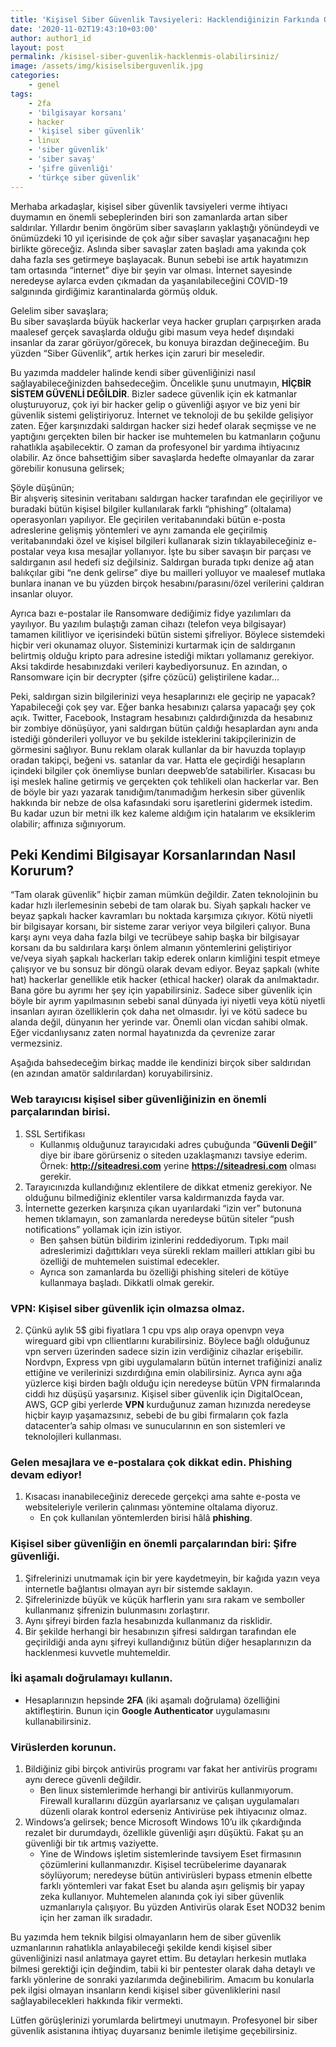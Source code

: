 ```yaml
---
title: 'Kişisel Siber Güvenlik Tavsiyeleri: Hacklendiğinizin Farkında Olmayabilirsiniz'
date: '2020-11-02T19:43:10+03:00'
author: author1_id
layout: post
permalink: /kisisel-siber-guvenlik-hacklenmis-olabilirsiniz/
image: /assets/img/kisiselsiberguvenlik.jpg
categories:
    - genel
tags:
    - 2fa
    - 'bilgisayar korsanı'
    - hacker
    - 'kişisel siber güvenlik'
    - linux
    - 'siber güvenlik'
    - 'siber savaş'
    - 'şifre güvenliği'
    - 'türkçe siber güvenlik'
---
```


Merhaba arkadaşlar, kişisel siber güvenlik tavsiyeleri verme ihtiyacı duymamın en önemli sebeplerinden biri son zamanlarda artan siber saldırılar. Yıllardır benim öngörüm siber savaşların yaklaştığı yönündeydi ve önümüzdeki 10 yıl içerisinde de çok ağır siber savaşlar yaşanacağını hep birlikte göreceğiz. Aslında siber savaşlar zaten başladı ama yakında çok daha fazla ses getirmeye başlayacak. Bunun sebebi ise artık hayatımızın tam ortasında “internet” diye bir şeyin var olması. İnternet sayesinde neredeyse aylarca evden çıkmadan da yaşanılabileceğini COVID-19 salgınında girdiğimiz karantinalarda görmüş olduk.

Gelelim siber savaşlara;  
Bu siber savaşlarda büyük hackerlar veya hacker grupları çarpışırken arada maalesef gerçek savaşlarda olduğu gibi masum veya hedef dışındaki insanlar da zarar görüyor/görecek, bu konuya birazdan değineceğim. Bu yüzden “Siber Güvenlik”, artık herkes için zaruri bir meseledir.

Bu yazımda maddeler halinde kendi siber güvenliğinizi nasıl sağlayabileceğinizden bahsedeceğim. Öncelikle şunu unutmayın, **HİÇBİR SİSTEM GÜVENLİ DEĞİLDİR**. Bizler sadece güvenlik için ek katmanlar oluşturuyoruz, çok iyi bir hacker gelip o güvenliği aşıyor ve biz yeni bir güvenlik sistemi geliştiriyoruz. İnternet ve teknoloji de bu şekilde gelişiyor zaten. Eğer karşınızdaki saldırgan hacker sizi hedef olarak seçmişse ve ne yaptığını gerçekten bilen bir hacker ise muhtemelen bu katmanların çoğunu rahatlıkla aşabilecektir. O zaman da profesyonel bir yardıma ihtiyacınız olabilir. Az önce bahsettiğim siber savaşlarda hedefte olmayanlar da zarar görebilir konusuna gelirsek;

Şöyle düşünün;  
Bir alışveriş sitesinin veritabanı saldırgan hacker tarafından ele geçiriliyor ve buradaki bütün kişisel bilgiler kullanılarak farklı “phishing” (oltalama) operasyonları yapılıyor. Ele geçirilen veritabanındaki bütün e-posta adreslerine gelişmiş yöntemleri ve aynı zamanda ele geçirilmiş veritabanındaki özel ve kişisel bilgileri kullanarak sizin tıklayabileceğiniz e-postalar veya kısa mesajlar yollanıyor. İşte bu siber savaşın bir parçası ve saldırganın asıl hedefi siz değilsiniz. Saldırgan burada tıpkı denize ağ atan balıkçılar gibi “ne denk gelirse” diye bu mailleri yolluyor ve maalesef mutlaka bunlara inanan ve bu yüzden birçok hesabını/parasını/özel verilerini çaldıran insanlar oluyor.

Ayrıca bazı e-postalar ile Ransomware dediğimiz fidye yazılımları da yayılıyor. Bu yazılım bulaştığı zaman cihazı (telefon veya bilgisayar) tamamen kilitliyor ve içerisindeki bütün sistemi şifreliyor. Böylece sistemdeki hiçbir veri okunamaz oluyor. Sisteminizi kurtarmak için de saldırganın belirtmiş olduğu kripto para adresine istediği miktarı yollamanız gerekiyor. Aksi takdirde hesabınızdaki verileri kaybediyorsunuz. En azından, o Ransomware için bir decrypter (şifre çözücü) geliştirilene kadar…

Peki, saldırgan sizin bilgilerinizi veya hesaplarınızı ele geçirip ne yapacak? Yapabileceği çok şey var. Eğer banka hesabınızı çalarsa yapacağı şey çok açık. Twitter, Facebook, Instagram hesabınızı çaldırdığınızda da hesabınız bir zombiye dönüşüyor, yani saldırgan bütün çaldığı hesaplardan aynı anda istediği gönderileri yolluyor ve bu şekilde isteklerini takipçilerinizin de görmesini sağlıyor. Bunu reklam olarak kullanlar da bir havuzda toplayıp oradan takipçi, beğeni vs. satanlar da var. Hatta ele geçirdiği hesapların içindeki bilgiler çok önemliyse bunları deepweb’de satabilirler. Kısacası bu işi meslek haline getirmiş ve gerçekten çok tehlikeli olan hackerlar var. Ben de böyle bir yazı yazarak tanıdığım/tanımadığım herkesin siber güvenlik hakkında bir nebze de olsa kafasındaki soru işaretlerini gidermek istedim. Bu kadar uzun bir metni ilk kez kaleme aldığım için hatalarım ve eksiklerim olabilir; affınıza sığınıyorum.

## **Peki Kendimi Bilgisayar Korsanlarından Nasıl Korurum?** 

“Tam olarak güvenlik” hiçbir zaman mümkün değildir. Zaten teknolojinin bu kadar hızlı ilerlemesinin sebebi de tam olarak bu. Siyah şapkalı hacker ve beyaz şapkalı hacker kavramları bu noktada karşımıza çıkıyor. Kötü niyetli bir bilgisayar korsanı, bir sisteme zarar veriyor veya bilgileri çalıyor. Buna karşı aynı veya daha fazla bilgi ve tecrübeye sahip başka bir bilgisayar korsanı da bu saldırılara karşı önlem almanın yöntemlerini geliştiriyor ve/veya siyah şapkalı hackerları takip ederek onların kimliğini tespit etmeye çalışıyor ve bu sonsuz bir döngü olarak devam ediyor. Beyaz şapkalı (white hat) hackerlar genellikle etik hacker (ethical hacker) olarak da anılmaktadır. Bana göre bu ayrımı her şey için yapabilirsiniz. Sadece siber güvenlik için böyle bir ayrım yapılmasının sebebi sanal dünyada iyi niyetli veya kötü niyetli insanları ayıran özelliklerin çok daha net olmasıdır. İyi ve kötü sadece bu alanda değil, dünyanın her yerinde var. Önemli olan vicdan sahibi olmak. Eğer vicdanlıysanız zaten normal hayatınızda da çevrenize zarar vermezsiniz.

Aşağıda bahsedeceğim birkaç madde ile kendinizi birçok siber saldırıdan (en azından amatör saldırılardan) koruyabilirsiniz.

### **Web tarayıcısı kişisel siber güvenliğinizin en önemli parçalarından birisi.**

1. SSL Sertifikası
    - Kullanmış olduğunuz tarayıcıdaki adres çubuğunda “**Güvenli Değil**” diye bir ibare görürseniz o siteden uzaklaşmanızı tavsiye ederim. Örnek: **http://siteadresi.com** yerine **https://siteadresi.com** olması gerekir.
2. Tarayıcınızda kullandığınız eklentilere de dikkat etmeniz gerekiyor. Ne olduğunu bilmediğiniz eklentiler varsa kaldırmanızda fayda var.
3. İnternette gezerken karşınıza çıkan uyarılardaki “izin ver” butonuna hemen tıklamayın, son zamanlarda neredeyse bütün siteler “push notifications” yollamak için izin istiyor.
    - Ben şahsen bütün bildirim izinlerini reddediyorum. Tıpkı mail adreslerimizi dağıttıkları veya sürekli reklam mailleri attıkları gibi bu özelliği de muhtemelen suistimal edecekler.
    - Ayrıca son zamanlarda bu özelliği phishing siteleri de kötüye kullanmaya başladı. Dikkatli olmak gerekir.

### **VPN: Kişisel siber güvenlik için olmazsa olmaz.** 

2. Çünkü aylık 5$ gibi fiyatlara 1 cpu vps alıp oraya openvpn veya wireguard gibi vpn cllientlarını kurabilirsiniz. Böylece bağlı olduğunuz vpn serverı üzerinden sadece sizin izin verdiğiniz cihazlar erişebilir. Nordvpn, Express vpn gibi uygulamaların bütün internet trafiğinizi analiz ettiğine ve verilerinizi sızdırdığına emin olabilirsiniz. Ayrıca aynı ağa yüzlerce kişi birden bağlı olduğu için neredeyse bütün VPN firmalarında ciddi hız düşüşü yaşarsınız. Kişisel siber güvenlik için DigitalOcean, AWS, GCP gibi yerlerde **VPN** kurduğunuz zaman hızınızda neredeyse hiçbir kayıp yaşamazsınız, sebebi de bu gibi firmaların çok fazla datacenter’a sahip olması ve sunucularının en son sistemleri ve teknolojileri kullanması.

### **Gelen mesajlara ve e-postalara çok dikkat edin. Phishing devam ediyor!**

1. Kısacası inanabileceğiniz derecede gerçekçi ama sahte e-posta ve websiteleriyle verilerin çalınması yöntemine oltalama diyoruz.
    - En çok kullanılan yöntemlerden birisi hâlâ **phishing**.

### **Kişisel siber güvenliğin en önemli parçalarından biri: Şifre güvenliği.** 

1. Şifrelerinizi unutmamak için bir yere kaydetmeyin, bir kağıda yazın veya internetle bağlantısı olmayan ayrı bir sistemde saklayın.
2. Şifrelerinizde büyük ve küçük harflerin yanı sıra rakam ve semboller kullanmanız şifrenizin bulunmasını zorlaştırır.
3. Aynı şifreyi birden fazla hesabınızda kullanmanız da risklidir.
4. Bir şekilde herhangi bir hesabınızın şifresi saldırgan tarafından ele geçirildiği anda aynı şifreyi kullandığınız bütün diğer hesaplarınızın da hacklenmesi kuvvetle muhtemeldir.

### **İki aşamalı doğrulamayı kullanın.** 

- Hesaplarınızın hepsinde **2FA** (iki aşamalı doğrulama) özelliğini aktifleştirin. Bunun için **Google Authenticator** uygulamasını kullanabilirsiniz.

### **Virüslerden korunun.**

1. Bildiğiniz gibi birçok antivirüs programı var fakat her antivirüs programı aynı derece güvenli değildir.
    - Ben linux sistemlerimde herhangi bir antivirüs kullanmıyorum. Firewall kurallarını düzgün ayarlarsanız ve çalışan uygulamaları düzenli olarak kontrol ederseniz Antivirüse pek ihtiyacınız olmaz.
2. Windows’a gelirsek; bence Microsoft Windows 10’u ilk çıkardığında rezalet bir durumdaydı, özellikle güvenliği aşırı düşüktü. Fakat şu an güvenliği bir tık artmış vaziyette.
    - Yine de Windows işletim sistemlerinde tavsiyem Eset firmasının çözümlerini kullanmanızdır. Kişisel tecrübelerime dayanarak söylüyorum; neredeyse bütün antivirüsleri bypass etmenin elbette farklı yöntemleri var fakat Eset bu alanda aşırı gelişmiş bir yapay zeka kullanıyor. Muhtemelen alanında çok iyi siber güvenlik uzmanlarıyla çalışıyor. Bu yüzden Antivirüs olarak Eset NOD32 benim için her zaman ilk sıradadır.

Bu yazımda hem teknik bilgisi olmayanların hem de siber güvenlik uzmanlarının rahatlıkla anlayabileceği şekilde kendi kişisel siber güvenliğinizi nasıl anlatmaya gayret ettim. Bu detayları herkesin mutlaka bilmesi gerektiği için değindim, tabii ki bir pentester olarak daha detaylı ve farklı yönlerine de sonraki yazılarımda değinebilirim. Amacım bu konularla pek ilgisi olmayan insanların kendi kişisel siber güvenliklerini nasıl sağlayabilecekleri hakkında fikir vermekti.

Lütfen görüşlerinizi yorumlarda belirtmeyi unutmayın. Profesyonel bir siber güvenlik asistanına ihtiyaç duyarsanız benimle iletişime geçebilirsiniz.